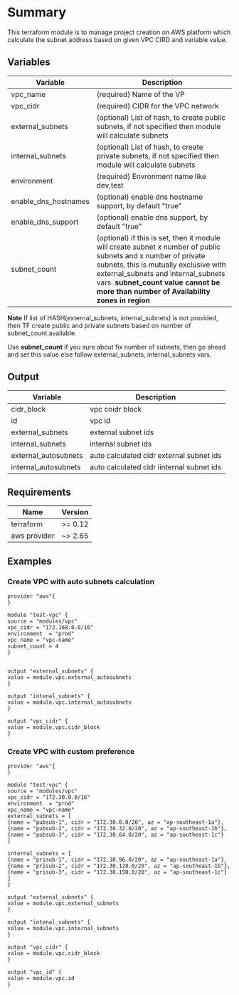 
# Summary
This terraform module is to manage project creation on AWS platform which calculate the subnet address based on given VPC CIRD and variable value.



## Variables
|Variable|Description|
|-|-|
|vpc_name|(required) Name of the VP|
|vpc_cidr|(required) CIDR for the VPC network|
|external_subnets|(optional) List of hash, to create public subnets, if not specified then module will calculate subnets|
|internal_subnets|(optional) List of hash, to create private subnets, if not specified then module will calculate subnets|
|environment|(required) Envronment name like dev,test|
|enable_dns_hostnames|(optional) enable dns hostname support, by default "true"|
|enable_dns_support|(optional) enable dns support, by default "true"|
|subnet_count|(optional) if this is set, then it module will create subnet x number of public subnets and x number of private subnets, this is mutually exclusive with external_subnets and internal_subnets vars. **subnet_count value cannot be more than number of Availability zones in region**|

**Note**
If list of HASH(external_subnets, internal_subnets) is not provided, then TF create public and private subnets based on number of subnet_count available. 

Use **subnet_count** if you sure about fix number of subnets, then go ahead and set this value else follow external_subnets, internal_subnets vars.

## Output
|Variable|Description|
|-|-|
|cidr_block| vpc coidr block|
|id| vpc id|
|external_subnets| external subnet ids |
|internal_subnets| internal subnet ids |
|external_autosubnets| auto calculated cidr external subnet ids |
|internal_autosubnets| auto calculated cidr iinternal subnet ids |


## Requirements
|Name|Version|
|-|-|
|terraform|>= 0.12|
|aws provider|~> 2.65|

## Examples

### Create VPC with auto subnets calculation
```
provider "aws"{
}

module "test-vpc" {
source = "modules/vpc"
vpc_cidr = "172.168.0.0/16"
environment  = "prod"
vpc_name = "vpc-name"
subnet_count = 4
}


output "external_subnets" {
value = module.vpc.external_autosubnets
}

output "intenal_subnets" {
value = module.vpc.internal_autosubnets
}

output "vpc_cidr" {
value = module.vpc.cidr_block
}
```

### Create VPC with custom preference

```
provider "aws"{
}

module "test-vpc" {
source = "modules/vpc"
vpc_cidr = "172.30.0.0/16"
environment  = "prod"
vpc_name = "vpc-name"
external_subnets = [
{name = "pubsub-1", cidr = "172.30.0.0/20", az = "ap-southeast-1a"},
{name = "pubsub-2", cidr = "172.30.32.0/20", az = "ap-southeast-1b"},
{name = "pubsub-3", cidr = "172.30.64.0/20", az = "ap-southeast-1c"}
]

internal_subnets = [
{name = "prisub-1", cidr = "172.30.96.0/20", az = "ap-southeast-1a"},
{name = "prisub-2", cidr = "172.30.128.0/20", az = "ap-southeast-1b"},
{name = "prisub-3", cidr = "172.30.150.0/20", az = "ap-southeast-1c"}
]
}

output "external_subnets" {
value = module.vpc.external_subnets
}

output "intenal_subnets" {
value = module.vpc.internal_subnets
}

output "vpc_cidr" {
value = module.vpc.cidr_block
}

output "vpc_id" {
value = module.vpc.id
}
```
